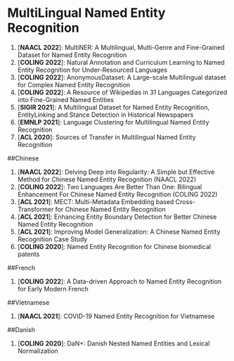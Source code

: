 # MultiLingual Named Entity Recognition

1. [**NAACL 2022**]: MultiNER: A Multilingual, Multi-Genre and Fine-Grained Dataset for Named Entity Recognition
2. [**COLING 2022**]: Natural Annotation and Curriculum Learning to Named Entity Recognition for Under-Resourced Languages
3. [**COLING 2022**]: AnonymousDataset: A Large-scale Multilingual dataset for Complex Named Entity Recognition
4. [**COLING 2022**]: A Resource of Wikipedias in 31 Languages Categorized into Fine-Grained Named Entities
5. [**SIGIR 2021**]: A Multilingual Dataset for Named Entity Recognition, EntityLinking and Stance Detection in Historical Newspapers
6. [**EMNLP 2021**]: Language Clustering for Multilingual Named Entity Recognition
7. [**ACL 2020**]: Sources of Transfer in Multilingual Named Entity Recognition

##Chinese
   
1. [**NAACL 2022**]: Delving Deep into Regularity: A Simple but Effective Method for Chinese Named Entity Recognition (NAACL 2022)
2. [**COLING 2022**]: Two Languages Are Better Than One: Bilingual Enhancement For Chinese Named Entity Recognition (COLING 2022)
3. [**ACL 2021**]: MECT: Multi-Metadata Embedding based Cross-Transformer for Chinese Named Entity Recognition
4. [**ACL 2021**]: Enhancing Entity Boundary Detection for Better Chinese Named Entity Recognition
5. [**ACL 2021**]: Improving Model Generalization: A Chinese Named Entity Recognition Case Study
6. [**COLING 2020**]: Named Entity Recognition for Chinese biomedical patents

##French

1. [**COLING 2022**]: A Data-driven Approach to Named Entity Recognition for Early Modern French

##Vietnamese

1. [**NAACL 2021**]: COVID-19 Named Entity Recognition for Vietnamese

##Danish

1. [**COLING 2020**]: DaN+: Danish Nested Named Entities and Lexical Normalization
